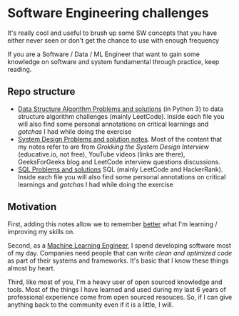 # Software Engineering challenges
It's really cool and useful to brush up some SW concepts that you have either never seen or don't get the chance to use with enough frequency

If you are a Software / Data / ML Engineer that want to gain some knowledge on software and system fundamental through practice, keep reading.

## Repo structure
- [Data Structure Algorithm Problems and solutions](./data-structure-challenges) (in Python 3) to data structure algorithm challenges (mainly LeetCode). Inside each file you will also find some personal annotations on critical learnings and *gotchas* I had while doing the exercise
- [System Design Problems and solution notes](./system-design-challenges). Most of the content that my notes refer to are from *Grokking the System Design Interview* (educative.io, not free), YouTube  videos (links are there), GeeksForGeeks blog and LeetCode interview questions discussions.
- [SQL Problems and solutions](./sql-challenges) SQL (mainly LeetCode and HackerRank). Inside each file you will also find some personal annotations on critical learnings and *gotchas* I had while doing the exercise


## Motivation
First, adding this notes allow we to remember [better](https://www.lifehack.org/articles/featured/writing-and-remembering-why-we-remember-what-we-write.html) what I'm learning / improving my skills on.

Second, as a [Machine Learning Engineer](https://www.linkedin.com/in/eherreros/), I spend developing software most of my day. Companies need people that can write *clean and optimized code* as part of their systems and frameworks. It's basic that I know these things almost by heart.

Third, like most of you, I'm a heavy user of open sourced knowledge and tools. Most of the things I have learned and used during my last 6 years of professional experience come from open sourced resouces. So, if I can give anything back to the community even if it is a little, I will.
